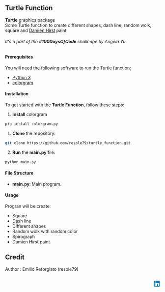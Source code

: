 ## Turtle Function

**Turtle** graphics package    
Some Turtle function to create different shapes, dash line, random wolk, square and [Damien Hirst](https://en.wikipedia.org/wiki/Damien_Hirst) paint     

###### It's a part of the **#100DaysOfCode** challenge by *Angela Yu*. ######    


#### Prerequisites
You will need the following software to run the Turtle function:
 - [Python 3](https://www.python.org/downloads/)
 - [colorgram](https://pypi.org/project/colorgram.py/)

#### Installation
To get started with the **Turtle Function**, follow these steps:

1. **Install** colorgram

```sh
pip install colorgram.py
```

1. **Clone** the repository:

```sh
git clone https://github.com/resole79/turtle_function.git
```

2. **Run** the **main.py** file:

```sh
python main.py
```

#### File Structure   
 - **main.py**: Main program.


#### **Usage**

Progran will be create: 
- Square
- Dash line  
- Different shapes 
- Random wolk with random color
- Spirograph
- Damien Hirst paint

## **Credit**

Author : Emilio Reforgiato (resole79)

##
<p align="right"><a href="https://www.linkedin.com/in/emilio-reforgiato/" target=”_blank” ><img src="./image/in_logo.png" /></a></p>

 
